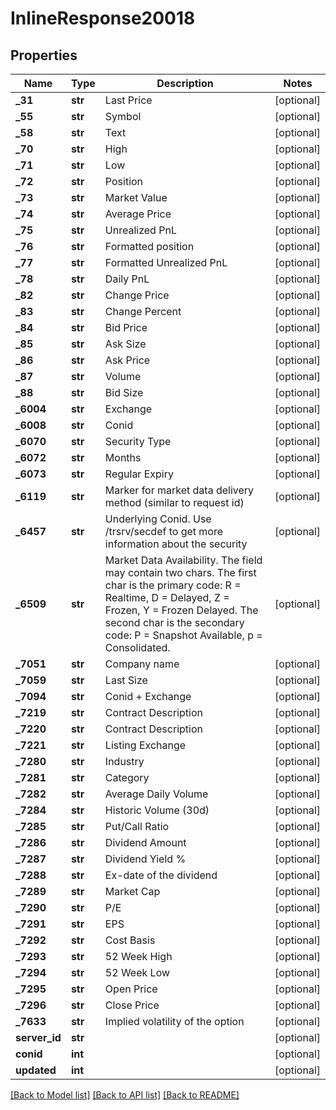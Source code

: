 # InlineResponse20018

## Properties
Name | Type | Description | Notes
------------ | ------------- | ------------- | -------------
**_31** | **str** | Last Price | [optional] 
**_55** | **str** | Symbol | [optional] 
**_58** | **str** | Text | [optional] 
**_70** | **str** | High | [optional] 
**_71** | **str** | Low | [optional] 
**_72** | **str** | Position | [optional] 
**_73** | **str** | Market Value | [optional] 
**_74** | **str** | Average Price | [optional] 
**_75** | **str** | Unrealized PnL | [optional] 
**_76** | **str** | Formatted position | [optional] 
**_77** | **str** | Formatted Unrealized PnL | [optional] 
**_78** | **str** | Daily PnL | [optional] 
**_82** | **str** | Change Price | [optional] 
**_83** | **str** | Change Percent | [optional] 
**_84** | **str** | Bid Price | [optional] 
**_85** | **str** | Ask Size | [optional] 
**_86** | **str** | Ask Price | [optional] 
**_87** | **str** | Volume | [optional] 
**_88** | **str** | Bid Size | [optional] 
**_6004** | **str** | Exchange | [optional] 
**_6008** | **str** | Conid | [optional] 
**_6070** | **str** | Security Type | [optional] 
**_6072** | **str** | Months | [optional] 
**_6073** | **str** | Regular Expiry | [optional] 
**_6119** | **str** | Marker for market data delivery method (similar to request id) | [optional] 
**_6457** | **str** | Underlying Conid. Use /trsrv/secdef to get more information about the security | [optional] 
**_6509** | **str** | Market Data Availability. The field may contain two chars. The first char is the primary code: R &#x3D; Realtime, D &#x3D; Delayed, Z &#x3D; Frozen, Y &#x3D; Frozen Delayed. The second char is the secondary code: P &#x3D; Snapshot Available, p &#x3D; Consolidated.  | [optional] 
**_7051** | **str** | Company name | [optional] 
**_7059** | **str** | Last Size | [optional] 
**_7094** | **str** | Conid + Exchange | [optional] 
**_7219** | **str** | Contract Description | [optional] 
**_7220** | **str** | Contract Description | [optional] 
**_7221** | **str** | Listing Exchange | [optional] 
**_7280** | **str** | Industry | [optional] 
**_7281** | **str** | Category | [optional] 
**_7282** | **str** | Average Daily Volume | [optional] 
**_7284** | **str** | Historic Volume (30d) | [optional] 
**_7285** | **str** | Put/Call Ratio | [optional] 
**_7286** | **str** | Dividend Amount | [optional] 
**_7287** | **str** | Dividend Yield % | [optional] 
**_7288** | **str** | Ex-date of the dividend | [optional] 
**_7289** | **str** | Market Cap | [optional] 
**_7290** | **str** | P/E | [optional] 
**_7291** | **str** | EPS | [optional] 
**_7292** | **str** | Cost Basis | [optional] 
**_7293** | **str** | 52 Week High | [optional] 
**_7294** | **str** | 52 Week Low | [optional] 
**_7295** | **str** | Open Price | [optional] 
**_7296** | **str** | Close Price | [optional] 
**_7633** | **str** | Implied volatility of the option | [optional] 
**server_id** | **str** |  | [optional] 
**conid** | **int** |  | [optional] 
**updated** | **int** |  | [optional] 

[[Back to Model list]](../README.md#documentation-for-models) [[Back to API list]](../README.md#documentation-for-api-endpoints) [[Back to README]](../README.md)


